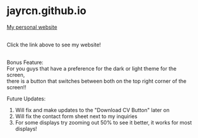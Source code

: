 # jayrcn.github.io
<a href="https://jayrcn.github.io/" target="_blank"> My personal website</a><br><br>

Click the link above to see my website!<br><br>

Bonus Feature:<br>
For you guys that have a preference for the dark or light theme for the screen,<br> there is a button that switches between both on the top right corner of the screen!!


Future Updates:
<ol>
  <li>Will fix and make updates to the "Download CV Button" later on</li>
  <li>Will fix the contact form sheet next to my inquiries</li>
  <li>For some displays try zooming out 50% to see it better, it works for most displays!</li>
</ol>
